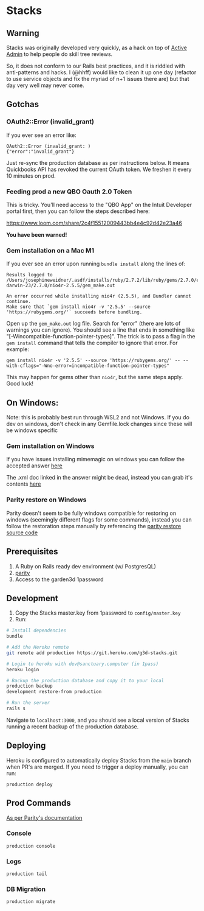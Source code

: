 # Stacks

## Warning

Stacks was originally developed very quickly, as a hack on top of
[Active Admin](https://activeadmin.info/) to help people do skill tree reviews.

So, it does not conform to our Rails best practices, and it
is riddled with anti-patterns and hacks. I (@hhff) would like
to clean it up one day (refactor to use service objects and
fix the myriad of n+1 issues there are) but that day very well
may never come.

## Gotchas

### OAuth2::Error (invalid_grant)

If you ever see an error like:

```
OAuth2::Error (invalid_grant: )
{"error":"invalid_grant"}
```

Just re-sync the production database as per instructions below.
It means Quickbooks API has revoked the current OAuth token.
We freshen it every 10 minutes on prod.

### Feeding prod a new QBO Oauth 2.0 Token

This is tricky. You'll need access to the "QBO App" on the Intuit
Developer portal first, then you can follow the steps described here:

https://www.loom.com/share/2c4f15512009443bb4e4c92d42e23a46

**You have been warned!**

### Gem installation on a Mac M1 

If you ever see an error upon running `bundle install` along the lines of: 

```
Results logged to
/Users/josephineweidner/.asdf/installs/ruby/2.7.2/lib/ruby/gems/2.7.0/extensions/arm64-darwin-23/2.7.0/nio4r-2.5.5/gem_make.out

An error occurred while installing nio4r (2.5.5), and Bundler cannot continue.
Make sure that `gem install nio4r -v '2.5.5' --source 'https://rubygems.org/'` succeeds before bundling.
```

Open up the `gem_make.out` log file. Search for "error" (there are lots of warnings
you can ignore). You should see a line that ends in something like "[-Wincompatible-function-pointer-types]". 
The trick is to pass a flag in the `gem install` command that tells the compiler to ignore
that error. For example: 

```
gem install nio4r -v '2.5.5' --source 'https://rubygems.org/' -- --with-cflags="-Wno-error=incompatible-function-pointer-types"
```

This may happen for gems other than `nio4r`, but the same steps apply. Good luck! 

## On Windows:

Note: this is probably best run through WSL2 and not Windows. If you do dev on windows, don't check in any Gemfile.lock changes since these will be windows specific

### Gem installation on Windows

If you have issues installing mimemagic on windows you can follow the accepted answer [here](https://stackoverflow.com/questions/69248078/mimemagic-install-error-could-not-find-mime-type-database-in-the-following-loc)

The .xml doc linked in the answer might be dead, instead you can grab it's contents [here](https://raw.githubusercontent.com/Rob--W/open-in-browser/master/shared-mime-info/freedesktop.org.xml)

### Parity restore on Windows

Parity doesn't seem to be fully windows compatible for restoring on windows (seemingly different flags for some commands), instead you can follow the restoration steps manually by referencing the [parity restore source code](https://github.com/thoughtbot/parity/blob/0c61821f78e4ad6ae5461f208f056100a84749ab/lib/parity/backup.rb#L40)

## Prerequisites

1. A Ruby on Rails ready dev environment (w/ PostgresQL)
2. [parity](https://github.com/thoughtbot/parity)
3. Access to the garden3d 1password

## Development

1. Copy the Stacks master.key from 1password to `config/master.key`
2. Run:

```sh
# Install dependencies
bundle

# Add the Heroku remote
git remote add production https://git.heroku.com/g3d-stacks.git

# Login to heroku with dev@sanctuary.computer (in 1pass)
heroku login

# Backup the production database and copy it to your local
production backup
development restore-from production

# Run the server
rails s
```

Navigate to `localhost:3000`, and you should see a local version
of Stacks running a recent backup of the production database.

## Deploying

Heroku is configured to automatically deploy Stacks from the `main` branch when
PR's are merged. If you need to trigger a deploy manually, you can run:

`production deploy`

## Prod Commands

[As per Parity's documentation](https://github.com/thoughtbot/parity)

### Console
`production console`

### Logs
`production tail`

### DB Migration
`production migrate`
